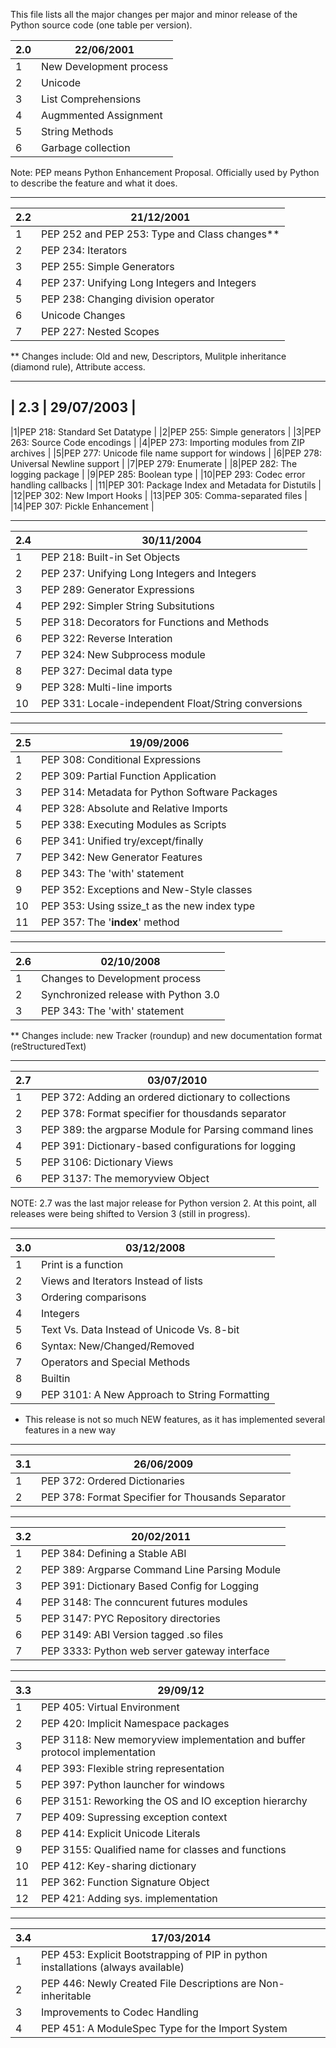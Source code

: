 This file lists all the major changes per major and minor release of the Python source code (one table per version).

|2.0 | 22/06/2001 |
-----|----------------------
|1|New Development process |
|2|Unicode |
|3|List Comprehensions |
|4|Augmmented Assignment |
|5|String Methods |
|6|Garbage collection |

Note: PEP means Python Enhancement Proposal. Officially used by Python to describe the feature and what it does.


------------------------------


| 2.2 | 21/12/2001 |
------|--------
|1|PEP 252 and PEP 253: Type and Class changes** |
|2|PEP 234: Iterators |
|3|PEP 255: Simple Generators |
|4|PEP 237: Unifying Long Integers and Integers |
|5|PEP 238: Changing division operator |
|6|Unicode Changes |
|7|PEP 227: Nested Scopes |

** Changes include: Old and new, Descriptors, Mulitple inheritance (diamond rule),  Attribute access.

------------------------------


| 2.3 | 29/07/2003 |
----------------
|1|PEP 218: Standard Set Datatype |
|2|PEP 255: Simple generators |
|3|PEP 263: Source Code encodings |
|4|PEP 273: Importing modules from ZIP archives |
|5|PEP 277: Unicode file name support for windows |
|6|PEP 278: Universal Newline support |
|7|PEP 279: Enumerate |
|8|PEP 282: The logging package |
|9|PEP 285: Boolean type |
|10|PEP 293: Codec error handling callbacks |
|11|PEP 301: Package Index and Metadata for Distutils |
|12|PEP 302: New Import Hooks |
|13|PEP 305: Comma-separated files |
|14|PEP 307: Pickle Enhancement |

------------------------------

| 2.4 | 30/11/2004 |
------|-------
|1|PEP 218: Built-in Set Objects |
|2|PEP 237: Unifying Long Integers and Integers |
|3|PEP 289: Generator Expressions |
|4|PEP 292: Simpler String Subsitutions |
|5|PEP 318: Decorators for Functions and Methods |
|6|PEP 322: Reverse Interation |
|7|PEP 324: New Subprocess module |
|8|PEP 327: Decimal data type |
|9|PEP 328: Multi-line imports |
|10|PEP 331: Locale-independent Float/String conversions |

------------------------------

| 2.5 | 19/09/2006 |
------|-------
|1|PEP 308: Conditional Expressions |
|2|PEP 309: Partial Function Application |
|3|PEP 314: Metadata for Python Software Packages |
|4|PEP 328: Absolute and Relative Imports |
|5|PEP 338: Executing Modules as Scripts |
|6|PEP 341: Unified try/except/finally |
|7|PEP 342: New Generator Features |
|8|PEP 343: The 'with' statement |
|9|PEP 352: Exceptions and New-Style classes |
|10|PEP 353: Using ssize_t as the new index type |
|11|PEP 357: The '__index__' method |

------------------------------

| 2.6 | 02/10/2008 |
------|-------
|1|Changes to Development process |
|2|Synchronized release with Python 3.0 |
|3|PEP 343: The 'with' statement |

** Changes include: new Tracker (roundup) and new documentation format (reStructuredText)

------------------------------

| 2.7 | 03/07/2010 |
------|-----------------------------------------
|1|PEP 372: Adding an ordered dictionary to collections |
|2|PEP 378: Format specifier for thousdands separator |
|3|PEP 389: the argparse Module for Parsing command lines |
|4|PEP 391: Dictionary-based configurations for logging |
|5|PEP 3106: Dictionary Views |
|6|PEP 3137: The memoryview Object |

NOTE: 2.7 was the last major release for Python version 2. At this point, all releases were being shifted to Version 3 (still in progress).

------------------------------

| 3.0 | 03/12/2008 |
------|-------
|1|Print is a function
|2|Views and Iterators Instead of lists
|3|Ordering comparisons
|4|Integers
|5|Text Vs. Data Instead of Unicode Vs. 8-bit
|6|Syntax: New/Changed/Removed
|7|Operators and Special Methods
|8|Builtin
|9|PEP 3101: A New Approach to String Formatting

* This release is not so much NEW features, as it has implemented several features in a new way

------------------------------

| 3.1 | 26/06/2009 |
------|-------
|1|PEP 372: Ordered Dictionaries |
|2|PEP 378: Format Specifier for Thousands Separator |

------------------------------

| 3.2 | 20/02/2011 |
------|-------
|1|PEP 384: Defining a Stable ABI |
|2|PEP 389: Argparse Command Line Parsing Module |
|3|PEP 391: Dictionary Based Config for Logging |
|4|PEP 3148: The conncurent futures modules |
|5|PEP 3147: PYC Repository directories |
|6|PEP 3149: ABI Version tagged .so files |
|7|PEP 3333: Python web server gateway interface |

------------------------------

| 3.3 | 29/09/12 |
------|-------
|1|PEP 405: Virtual Environment |
|2|PEP 420: Implicit Namespace packages
|3|PEP 3118: New memoryview implementation and buffer protocol implementation |
|4|PEP 393: Flexible string representation |
|5|PEP 397: Python launcher for windows |
|6|PEP 3151: Reworking the OS and IO exception hierarchy |
|7|PEP 409: Supressing exception context |
|8|PEP 414: Explicit Unicode Literals |
|9|PEP 3155: Qualified name for classes and functions |
|10|PEP 412: Key-sharing dictionary |
|11|PEP 362: Function Signature Object |
|12|PEP 421: Adding sys. implementation |

------------------------------

| 3.4 | 17/03/2014 |
------|-------
|1|PEP 453: Explicit Bootstrapping of PIP in python installations (always available) |
|2|PEP 446: Newly Created File Descriptions are Non-inheritable |
|3|Improvements to Codec Handling |
|4|PEP 451: A ModuleSpec Type for the Import System |